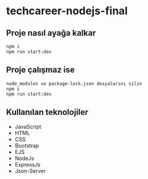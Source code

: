 # techcareer-nodejs-final

## Proje nasıl ayağa kalkar

```
npm i
npm run start:dev
```

## Proje çalışmaz ise

```
node_modules ve package-lock.json dosyalarını silin
npm i
npm run start:dev
```

## Kullanılan teknolojiler

- JavaScript
- HTML
- CSS
- Bootstrap
- EJS
- NodeJs
- ExpressJs
- Json-Server



